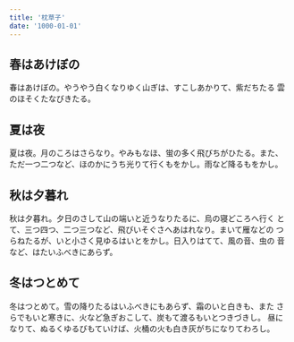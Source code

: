 ```yaml
---
title: '枕草子'
date: '1000-01-01'
---
```


## 春はあけぼの
春はあけぼの。やうやう白くなりゆく山ぎは、すこしあかりて、紫だちたる 雲のほそくたなびきたる。

## 夏は夜
夏は夜。月のころはさらなり。やみもなほ、蛍の多く飛びちがひたる。また、 ただ一つ二つなど、ほのかにうち光りて行くもをかし。雨など降るもをかし。

## 秋は夕暮れ
秋は夕暮れ。夕日のさして山の端いと近うなりたるに、烏の寝どころへ行く とて、三つ四つ、二つ三つなど、飛びいそぐさへあはれなり。まいて雁などの つらねたるが、いと小さく見ゆるはいとをかし。日入りはてて、風の音、虫の 音など、はたいふべきにあらず。

## 冬はつとめて
冬はつとめて。雪の降りたるはいふべきにもあらず、霜のいと白きも、また さらでもいと寒きに、火など急ぎおこして、炭もて渡るもいとつきづきし。
昼になりて、ぬるくゆるびもていけば、火桶の火も白き灰がちになりてわろし。